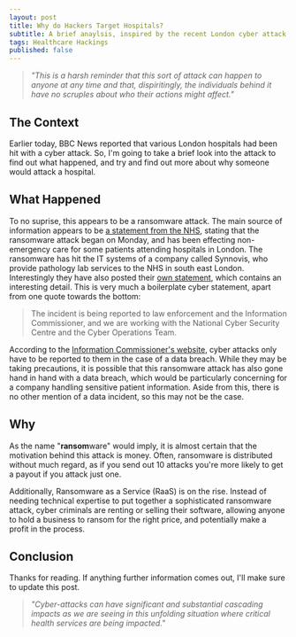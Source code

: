 ```yaml
---
layout: post
title: Why do Hackers Target Hospitals?
subtitle: A brief anaylsis, inspired by the recent London cyber attack
tags: Healthcare Hackings
published: false
---
```

> *"This is a harsh reminder that this sort of attack can happen to anyone at any time and that, dispiritingly, the individuals behind it have no scruples about who their actions might affect."*

## The Context
Earlier today, BBC News reported that various London hospitals had been hit with a cyber attack. So, I'm going to take a brief look into the attack to find out what happened, and try and find out more about why someone would attack a hospital.

## What Happened
To no suprise, this appears to be a ransomware attack. The main source of information appears to be [a statement from the NHS](https://www.england.nhs.uk/london/2024/06/04/nhs-london-statement-on-synnovis-ransomware-cyber-attack/), stating that the ransomware attack began on Monday, and has been effecting non-emergency care for some patients attending hospitals in London. The ransomware has hit the IT systems of a company called Synnovis, who provide pathology lab services to the NHS in south east London. Interestingly they have also posted their [own statement](https://www.synnovis.co.uk/news-and-press/synnovis-cyberattack), which contains an interesting detail. This is very much a boilerplate cyber statement, apart from one quote towards the bottom:

> The incident is being reported to law enforcement and the Information Commissioner, and we are working with the National Cyber Security Centre and the Cyber Operations Team.

According to the [Information Commissioner's website](https://ico.org.uk/media/for-organisations/documents/2614816/responding-to-a-cybersecurity-incident.pdf), cyber attacks only have to be reported to them in the case of a data breach. While they may be taking precautions, it is possible that this ransomware attack has also gone hand in hand with a data breach, which would be particularly concerning for a company handling sensitive patient information. Aside from this, there is no other mention of a data incident, so this may not be the case.

## Why
As the name "**ransom**ware" would imply, it is almost certain that the motivation behind this attack is money. Often, ransomware is distributed without much regard, as if you send out 10 attacks you're more likely to get a payout if you attack just one.

Additionally, Ransomware as a Service (RaaS) is on the rise. Instead of needing technical expertise to put together a sophisticated ransomware attack, cyber criminals are renting or selling their software, allowing anyone to hold a business to ransom for the right price, and potentially make a profit in the process. 

## Conclusion
Thanks for reading. If anything further information comes out, I'll make sure to update this post.

> *"Cyber-attacks can have significant and substantial cascading impacts as we are seeing in this unfolding situation where critical health services are being impacted."*